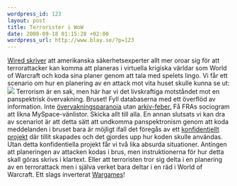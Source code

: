 ```yaml
--- 
wordpress_id: 123 
layout: post
title: Terrorister i WoW 
date: 2008-09-18 01:15:28 +02:00 
wordpress_url: http://www.blay.se/?p=123 
---
```


[Wired skriver](http://blog.wired.com/defense/2008/09/world-of-warcra.html) att amerikanska säkerhetsexperter allt mer oroar sig för att terrorattacker kan komma att planeras i virtuella krigiska världar som World of Warcraft och koda sina planer genom att tala med spelets lingo. Vi får ett scenario om hur en planering av en attack mot vita huset skulle kunna se ut: ![](http://blog.wired.com/defense/images/2008/09/15/osctoavs1.jpg) Terrorism är en sak, men här har vi det livskraftiga motståndet mot en panspektrisk övervakning. Bruset! Fyll databaserna med ett överflöd av information. Inte [övervakningsparanoia](http://www.isk-gbg.org/99our68/?p=251) utan [arkiv-feber.](http://copyriot.se/2007/12/21/arkivfeber-och-batfard/) Få FRAs sociogram att likna MySpace-vänlistor. Skicka allt till alla. En annan slutsats vi kan dra av scenariot är att detta sätt att undkomma panspektronism genom att koda meddelanden i bruset bara är möjligt ifall det föregås av ett [konfidentiellt projekt](http://s23m.tumblr.com/post/47488822/victor-misiano-the-institutionalization-of-friendship) där tillit skapades och det gjordes upp hur koden skulle användas. Utan detta konfidentiella projekt får vi två lika absurda situationer. Antingen att planeringen av attacken kodas i brus, men instruktionerna för hur detta skall göras skrivs i klartext. Eller att terroristen tror sig delta i en planering av en terrorattack men i själva verket bara deltar i en räd i World of Warcraft. Ett slags inverterat [Wargames](http://www.imdb.com/title/tt0086567/)! 